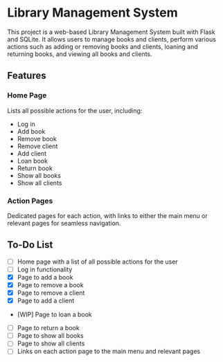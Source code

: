 # Library Management System

This project is a web-based Library Management System built with Flask and SQLite. It allows users to manage books and clients, perform various actions such as adding or removing books and clients, loaning and returning books, and viewing all books and clients.

## Features

### Home Page
Lists all possible actions for the user, including:
- Log in
- Add book
- Remove book
- Remove client
- Add client
- Loan book
- Return book
- Show all books
- Show all clients

### Action Pages
Dedicated pages for each action, with links to either the main menu or relevant pages for seamless navigation.

## To-Do List

- [ ] Home page with a list of all possible actions for the user
- [ ] Log in functionality
- [X] Page to add a book
- [X] Page to remove a book
- [X] Page to remove a client
- [X] Page to add a client
- [WIP] Page to loan a book
- [ ] Page to return a book
- [ ] Page to show all books
- [ ] Page to show all clients
- [ ] Links on each action page to the main menu and relevant pages
